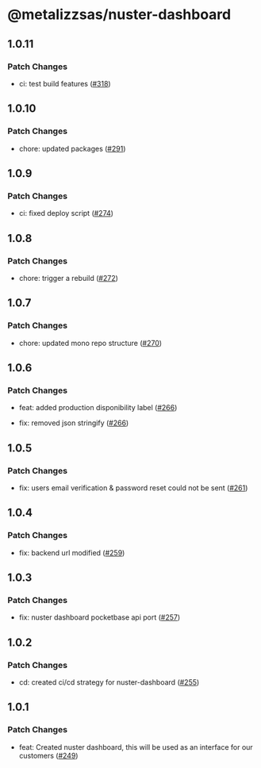 # @metalizzsas/nuster-dashboard

## 1.0.11

### Patch Changes

- ci: test build features ([#318](https://github.com/metalizzsas/NusterKit/pull/318))

## 1.0.10

### Patch Changes

- chore: updated packages ([#291](https://github.com/metalizzsas/NusterKit/pull/291))

## 1.0.9

### Patch Changes

- ci: fixed deploy script ([#274](https://github.com/metalizzsas/NusterKit/pull/274))

## 1.0.8

### Patch Changes

- chore: trigger a rebuild ([#272](https://github.com/metalizzsas/NusterKit/pull/272))

## 1.0.7

### Patch Changes

- chore: updated mono repo structure ([#270](https://github.com/metalizzsas/NusterKit/pull/270))

## 1.0.6

### Patch Changes

- feat: added production disponibility label ([#266](https://github.com/metalizzsas/NusterKit/pull/266))

- fix: removed json stringify ([#266](https://github.com/metalizzsas/NusterKit/pull/266))

## 1.0.5

### Patch Changes

- fix: users email verification & password reset could not be sent ([#261](https://github.com/metalizzsas/NusterKit/pull/261))

## 1.0.4

### Patch Changes

- fix: backend url modified ([#259](https://github.com/metalizzsas/NusterKit/pull/259))

## 1.0.3

### Patch Changes

- fix: nuster dashboard pocketbase api port ([#257](https://github.com/metalizzsas/NusterKit/pull/257))

## 1.0.2

### Patch Changes

- cd: created ci/cd strategy for nuster-dashboard ([#255](https://github.com/metalizzsas/NusterKit/pull/255))

## 1.0.1

### Patch Changes

- feat: Created nuster dashboard, this will be used as an interface for our customers ([#249](https://github.com/metalizzsas/NusterKit/pull/249))
